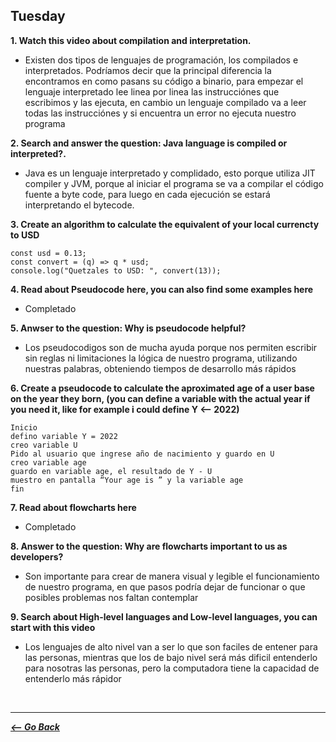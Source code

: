 ## Tuesday

**1. Watch this video about compilation and interpretation.**

- Existen dos tipos de lenguajes de programación, los compilados e interpretados.
  Podríamos decir que la principal diferencia la encontramos en como pasans su código a binario, para empezar el lenguaje interpretado lee linea por linea las instrucciónes que escribimos y las ejecuta, en cambio un lenguaje compilado va a leer todas las instrucciónes y si encuentra un error no ejecuta nuestro programa

**2. Search and answer the question: Java language is compiled or interpreted?.**

- Java es un lenguaje interpretado y complidado, esto porque utiliza JIT compiler y JVM, porque al iniciar el programa se va a compilar el código fuente a byte code, para luego en cada ejecución se estará interpretando el bytecode.

**3. Create an algorithm to calculate the equivalent of your local currencty to USD**

```
const usd = 0.13;
const convert = (q) => q * usd;
console.log("Quetzales to USD: ", convert(13));
```

**4. Read about Pseudocode here, you can also find some examples here**

- Completado

**5. Anwser to the question: Why is pseudocode helpful?**

- Los pseudocodigos son de mucha ayuda porque nos permiten escribir sin reglas ni limitaciones la lógica de nuestro programa, utilizando nuestras palabras, obteniendo tiempos de desarrollo más rápidos

**6. Create a pseudocode to calculate the aproximated age of a user base on the year they born, (you can define a variable with the actual year if you need it, like for example i could define Y <-- 2022)**

```
Inicio
defino variable Y = 2022
creo variable U
Pido al usuario que ingrese año de nacimiento y guardo en U
creo variable age
guardo en variable age, el resultado de Y - U
muestro en pantalla “Your age is ” y la variable age
fin
```

**7. Read about flowcharts here**

- Completado

**8. Answer to the question: Why are flowcharts important to us as developers?**

- Son importante para crear de manera visual y legible el funcionamiento de nuestro programa, en que pasos podría dejar de funcionar o que posibles problemas nos faltan contemplar

**9. Search about High-level languages and Low-level languages, you can start with this video**

- Los lenguajes de alto nivel van a ser lo que son faciles de entener para las personas, mientras que los de bajo nivel será más dificil entenderlo para nosotras las personas, pero la computadora tiene la capacidad de entenderlo más rápidor

<br>
<hr>

**_[<-- Go Back](../week1/)_**
